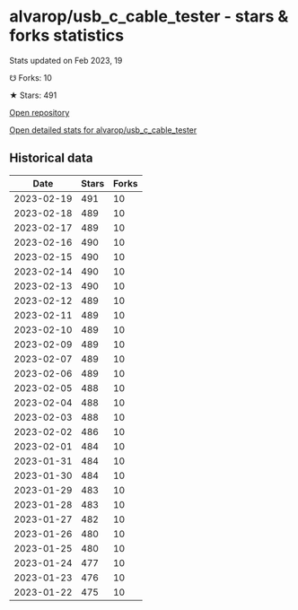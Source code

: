 # alvarop/usb_c_cable_tester - stars & forks statistics

Stats updated on Feb 2023, 19

☋ Forks: 10

★ Stars: 491

[Open repository](https://github.com/alvarop/usb_c_cable_tester)

[Open detailed stats for alvarop/usb_c_cable_tester](https://reviewgithub.com/rep/alvarop/usb_c_cable_tester)

## Historical data
| Date | Stars | Forks |
|------|-------|-------|
| 2023-02-19 | 491 | 10 | 
| 2023-02-18 | 489 | 10 | 
| 2023-02-17 | 489 | 10 | 
| 2023-02-16 | 490 | 10 | 
| 2023-02-15 | 490 | 10 | 
| 2023-02-14 | 490 | 10 | 
| 2023-02-13 | 490 | 10 | 
| 2023-02-12 | 489 | 10 | 
| 2023-02-11 | 489 | 10 | 
| 2023-02-10 | 489 | 10 | 
| 2023-02-09 | 489 | 10 | 
| 2023-02-07 | 489 | 10 | 
| 2023-02-06 | 489 | 10 | 
| 2023-02-05 | 488 | 10 | 
| 2023-02-04 | 488 | 10 | 
| 2023-02-03 | 488 | 10 | 
| 2023-02-02 | 486 | 10 | 
| 2023-02-01 | 484 | 10 | 
| 2023-01-31 | 484 | 10 | 
| 2023-01-30 | 484 | 10 | 
| 2023-01-29 | 483 | 10 | 
| 2023-01-28 | 483 | 10 | 
| 2023-01-27 | 482 | 10 | 
| 2023-01-26 | 480 | 10 | 
| 2023-01-25 | 480 | 10 | 
| 2023-01-24 | 477 | 10 | 
| 2023-01-23 | 476 | 10 | 
| 2023-01-22 | 475 | 10 | 

